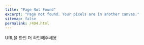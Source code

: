 ```yaml
---
title: "Page Not Found"
excerpt: "Page not found. Your pixels are in another canvas."
sitemap: false
permalink: /404.html
---
```


URL을 한번 더 확인해주세용